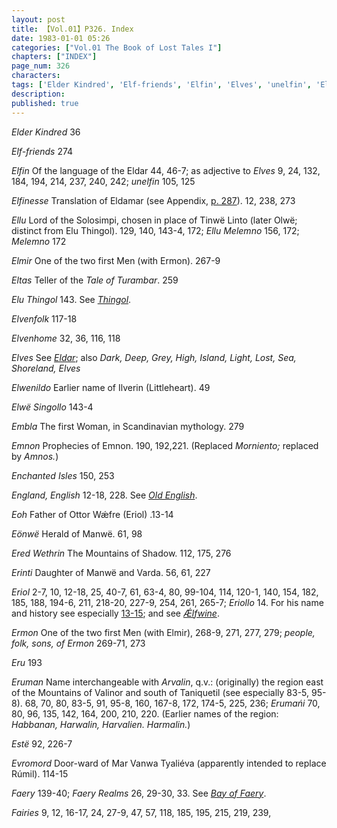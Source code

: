 ```yaml
---
layout: post
title: 【Vol.01】P326. Index
date: 1983-01-01 05:26
categories: ["Vol.01 The Book of Lost Tales I"]
chapters: ["INDEX"]
page_num: 326
characters: 
tags: ['Elder Kindred', 'Elf-friends', 'Elfin', 'Elves', 'unelfin', 'Elfinesse', 'Ellu', 'Ellu Melemno', 'Melemno', 'Elmir', 'Eltas', 'Elu Thingol', 'Elvenfolk', 'Elvenhome', 'Elves', 'Elwenildo', 'Elwë Singollo', 'Embla', 'Emnon', 'Enchanted Isles', 'England, English', 'Eoh', 'Eönwë', 'Ered Wethrin', 'Erinti', 'Eriol', 'Eriollo', 'Ermon', 'Eru', 'Eruman', 'Erumańi', 'Estë', 'Evromord', 'Faery', 'Faery Realms', 'Fairies']
description: 
published: true
---
```


<I>Elder Kindred</I> 36

<I>Elf-friends</I> 274

<I>Elfin</I> Of the language of the Eldar 44, 46-7; as adjective to <I>Elves</I> 9, 24, 132, 184, 194, 214, 237, 240, 242; <I>unelfin</I> 105, 125

<I>Elfinesse</I> Translation of Eldamar (see Appendix, [p. 287]({{site.baseurl}}/vol01-p287)). 12, 238, 273

<I>Ellu</I> Lord of the Solosimpi, chosen in place of Tinwë Linto (later Olwë; distinct from Elu Thingol). 129, 140, 143-4, 172; <I>Ellu Melemno</I> 156, 172; <I>Melemno</I> 172

<I>Elmir</I> One of the two first Men (with Ermon). 267-9

<I>Eltas</I> Teller of the <I>Tale of Turambar</I>. 259

<I>Elu Thingol</I> 143. See <I>[Thingol]({{site.baseurl}}/tags#Thingol)</I>.

<I>Elvenfolk</I> 117-18

<I>Elvenhome</I> 32, 36, 116, 118

<I>Elves</I> See <I>[Eldar]({{site.baseurl}}/tags#Eldar)</I>; also <I>Dark, Deep, Grey, High, Island, Light, Lost, Sea, Shoreland, Elves</I>

<I>Elwenildo</I> Earlier name of Ilverin (Littleheart). 49

<I>Elwë Singollo</I> 143-4

<I>Embla</I> The first Woman, in Scandinavian mythology. 279

<I>Emnon</I> Prophecies of Emnon. 190, 192,221. (Replaced <I>Morniento;</I> replaced by <I>Amnos.</I>)

<I>Enchanted Isles</I> 150, 253

<I>England, English</I> 12-18, 228. See <I>[Old English]({{site.baseurl}}/tags#Old%20English)</I>.

<I>Eoh</I> Father of Ottor Wǽfre (Eriol) .13-14

<I>Eönwë</I> Herald of Manwë. 61, 98

<I>Ered Wethrin</I> The Mountains of Shadow. 112, 175, 276

<I>Erinti</I> Daughter of Manwë and Varda. 56, 61, 227

<I>Eriol</I> 2-7, 10, 12-18, 25, 40-7, 61, 63-4, 80, 99-104, 114, 120-1, 140, 154, 182, 185, 188, 194-6, 211, 218-20, 227-9, 254, 261, 265-7; <I>Eriollo</I> 14. For his name and history see especially [13-15]({{site.baseurl}}/vol01-p13); and see <I>[Ǽlfwine]({{site.baseurl}}/tags#Ǽlfwine)</I>.

<I>Ermon</I> One of the two first Men (with Elmir), 268-9, 271, 277, 279; <I>people, folk, sons, of Ermon</I> 269-71, 273

<I>Eru</I> 193

<I>Eruman</I> Name interchangeable with <I>Arvalin</I>, q.v.: (originally) the region east of the Mountains of Valinor and south of Taniquetil (see especially 83-5, 95-8). 68, 70, 80, 83-5, 91, 95-8, 160, 167-8, 172, 174-5, 225, 236; <I>Erumańi</I> 70, 80, 96, 135, 142, 164, 200, 210, 220. (Earlier names of the region: <I>Habbanan, Harwalin, Harvalien. Harmalin.</I>)

<I>Estë</I> 92, 226-7

<I>Evromord</I> Door-ward of Mar Vanwa Tyaliéva (apparently intended to replace Rúmil). 114-15

<I>Faery</I> 139-40; <I>Faery Realms</I> 26, 29-30, 33. See <I>[Bay of Faery]({{site.baseurl}}/tags#Bay%20of%20Faery)</I>.

<I>Fairies</I> 9, 12, 16-17, 24, 27-9, 47, 57, 118, 185, 195, 215, 219, 239,

